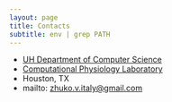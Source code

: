 ```yaml
---
layout: page
title: Contacts
subtitle: env | grep PATH
---
```

- [UH Department of Computer Science](https://www.uh.edu/nsm/computer-science/)
- [Computational Physiology Laboratory](https://cpl.uh.edu/contact.php)
- Houston, TX
- mailto: zhuko.v.italy@gmail.com
